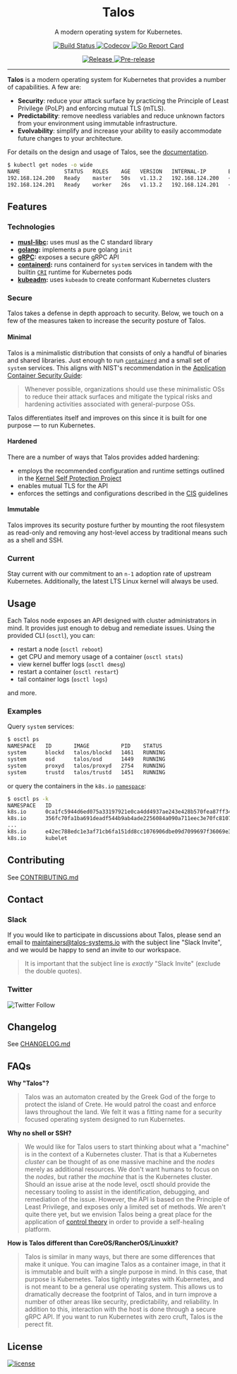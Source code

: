 <p align="center">
  <h1 align="center">Talos</h1>
  <p align="center">A modern operating system for Kubernetes.</p>
  <p align="center">
    <a href="https://travis-ci.org/talos-systems/talos">
      <img alt="Build Status" src="https://img.shields.io/travis/talos-systems/talos.svg?logo=travis&style=flat-square">
    </a>
    <a href="https://codecov.io/gh/talos-systems/talos">
      <img alt="Codecov" src="https://img.shields.io/codecov/c/github/talos-systems/talos.svg?style=flat-square">
    </a>
    <a href="https://goreportcard.com/report/github.com/talos-systems/talos">
      <img alt="Go Report Card" src="https://goreportcard.com/badge/github.com/talos-systems/talos?style=flat-square">
    </a>
  </p>
  <p align="center">
    <a href="https://github.com/talos-systems/talos/releases/latest">
      <img alt="Release" src="https://img.shields.io/github/release/talos-systems/talos.svg?logo=github&logoColor=white&style=flat-square">
    </a>
    <a href="https://github.com/talos-systems/talos/releases/latest">
      <img alt="Pre-release" src="https://img.shields.io/github/release-pre/talos-systems/talos.svg?label=pre-release&logo=GitHub&logoColor=white&style=flat-square">
    </a>
  </p>
</p>

---

**Talos** is a modern operating system for Kubernetes that provides a number of capabilities. A few are:

- **Security**: reduce your attack surface by practicing the Principle of Least Privilege (PoLP) and enforcing mutual TLS (mTLS).
- **Predictability**: remove needless variables and reduce unknown factors from your environment using immutable infrastructure.
- **Evolvability**: simplify and increase your ability to easily accommodate future changes to your architecture.

For details on the design and usage of Talos, see the [documentation](https://docs.talos-systems.com).

```bash
$ kubectl get nodes -o wide
NAME              STATUS   ROLES    AGE   VERSION   INTERNAL-IP       EXTERNAL-IP   OS-IMAGE                              KERNEL-VERSION   CONTAINER-RUNTIME
192.168.124.200   Ready    master   50s   v1.13.2   192.168.124.200   <none>        Talos (v0.1.0-alpha.16) by Autonomy   4.19.10-talos    containerd://1.2.2
192.168.124.201   Ready    worker   26s   v1.13.2   192.168.124.201   <none>        Talos (v0.1.0-alpha.16) by Autonomy   4.19.10-talos    containerd://1.2.2
```

## Features

### Technologies

- **[musl-libc][musl]:** uses musl as the C standard library
- **[golang][golang]:** implements a pure golang `init`
- **[gRPC][grpc]:** exposes a secure gRPC API
- **[containerd][containerd]:** runs containerd for `system` services in tandem with the builtin [`CRI`][cri] runtime for Kubernetes pods
- **[kubeadm][kubeadm]:** uses `kubeadm` to create conformant Kubernetes clusters

### Secure

Talos takes a defense in depth approach to security.
Below, we touch on a few of the measures taken to increase the security posture of Talos.

#### Minimal

Talos is a minimalistic distribution that consists of only a handful of binaries and shared libraries.
Just enough to run [`containerd`][containerd] and a small set of `system` services.
This aligns with NIST's recommendation in the [Application Container Security Guide][nist]:

> Whenever possible, organizations should use these minimalistic OSs to reduce their attack surfaces and mitigate the typical risks and hardening activities associated with general-purpose OSs.

Talos differentiates itself and improves on this since it is built for one purpose — to run Kubernetes.

#### Hardened

There are a number of ways that Talos provides added hardening:

- employs the recommended configuration and runtime settings outlined in the [Kernel Self Protection Project][kspp]
- enables mutual TLS for the API
- enforces the settings and configurations described in the [CIS][cis] guidelines

#### Immutable

Talos improves its security posture further by mounting the root filesystem as read-only and removing any host-level access by traditional means such as a shell and SSH.

### Current

Stay current with our commitment to an `n-1` adoption rate of upstream Kubernetes.
Additionally, the latest LTS Linux kernel will always be used.

## Usage

Each Talos node exposes an API designed with cluster administrators in mind.
It provides just enough to debug and remediate issues.
Using the provided CLI (`osctl`), you can:

- restart a node (`osctl reboot`)
- get CPU and memory usage of a container (`osctl stats`)
- view kernel buffer logs (`osctl dmesg`)
- restart a container (`osctl restart`)
- tail container logs (`osctl logs`)

and more.

### Examples

Query `system` services:

```bash
$ osctl ps
NAMESPACE   ID       IMAGE          PID    STATUS
system      blockd   talos/blockd   1461   RUNNING
system      osd      talos/osd      1449   RUNNING
system      proxyd   talos/proxyd   2754   RUNNING
system      trustd   talos/trustd   1451   RUNNING
```

or query the containers in the `k8s.io` [`namespace`](https://github.com/containerd/containerd/blob/master/docs/namespaces.md):

```bash
$ osctl ps -k
NAMESPACE   ID                                                                 IMAGE                                                                     PID    STATUS
k8s.io      0ca1fc5944d6ed075a33197921e0ca4dd4937ae243e428b570fea87ff34f1811   sha256:da86e6ba6ca197bf6bc5e9d900febd906b133eaa4750e6bed647b0fbe50ed43e   2341   RUNNING
k8s.io      356fc70fa1ba691deadf544b9ab4ade2256084a090a711eec3e70fc810709374   sha256:da86e6ba6ca197bf6bc5e9d900febd906b133eaa4750e6bed647b0fbe50ed43e   2342   RUNNING
...
k8s.io      e42ec788edc1e3af71cb6fa151dd8cc1076906dbe09d7099697f36069e38b5a8   sha256:4ff8d484069d463252df6a461ba13f073b247a4f19e421b3117c584d39b4a67f   2508   RUNNING
k8s.io      kubelet                                                            k8s.gcr.io/hyperkube:v1.13.2                                              2068   RUNNING
```

## Contributing

See [CONTRIBUTING.md](CONTRIBUTING.md)

## Contact

### Slack

If you would like to participate in discussions about Talos, please send an email to maintainers@talos-systems.io with the subject line "Slack Invite", and we would be happy to send an invite to our workspace.

> It is important that the subject line is _exactly_ "Slack Invite" (exclude the double quotes).

### Twitter

![Twitter Follow](https://img.shields.io/twitter/follow/talossystems.svg?style=social)

## Changelog

See [CHANGELOG.md](CHANGELOG.md)

## FAQs

**Why "Talos"?**

> Talos was an automaton created by the Greek God of the forge to protect the island of Crete.
> He would patrol the coast and enforce laws throughout the land.
> We felt it was a fitting name for a security focused operating system designed to run Kubernetes.

**Why no shell or SSH?**

> We would like for Talos users to start thinking about what a "machine" is in the context of a Kubernetes cluster.
> That is that a Kubernetes _cluster_ can be thought of as one massive machine and the _nodes_ merely as additional resources.
> We don't want humans to focus on the _nodes_, but rather the _machine_ that is the Kubernetes cluster.
> Should an issue arise at the node level, osctl should provide the necessary tooling to assist in the identification, debugging, and remediation of the issue.
> However, the API is based on the Principle of Least Privilege, and exposes only a limited set of methods.
> We aren't quite there yet, but we envision Talos being a great place for the application of [control theory](https://en.wikipedia.org/wiki/Control_theory) in order to provide a self-healing platform.

**How is Talos different than CoreOS/RancherOS/Linuxkit?**

> Talos is similar in many ways, but there are some differences that make it unique.
> You can imagine Talos as a container image, in that it is immutable and built with a single purpose in mind.
> In this case, that purpose is Kubernetes.
> Talos tightly integrates with Kubernetes, and is not meant to be a general use operating system.
> This allows us to dramatically decrease the footprint of Talos, and in turn improve a number of other areas like security, predictability, and reliability.
> In addition to this, interaction with the host is done through a secure gRPC API.
> If you want to run Kubernetes with zero cruft, Talos is the perect fit.

## License

[![license](https://img.shields.io/github/license/talos-systems/talos.svg?style=flat-square)](https://github.com/talos-systems/talos/blob/master/LICENSE)

[musl]: https://www.musl-libc.org/
[golang]: https://golang.org/
[grpc]: https://grpc.io/
[containerd]: https://containerd.io/
[kubeadm]: https://github.com/kubernetes/kubeadm
[cri]: https://github.com/containerd/cri
[cis]: https://www.cisecurity.org/benchmark/kubernetes/
[kspp]: https://kernsec.org/wiki/index.php/Kernel_Self_Protection_Project
[nist]: https://www.nist.gov/publications/application-container-security-guide
